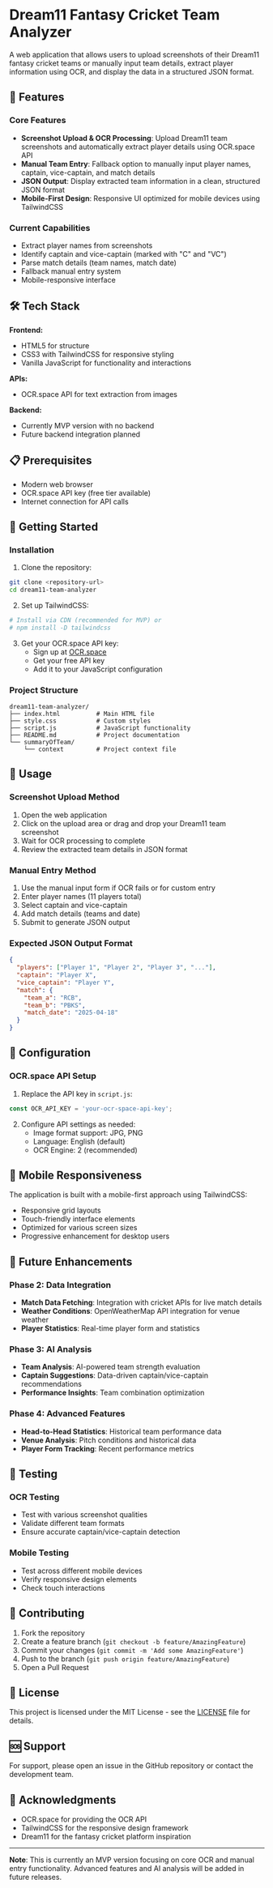 # Dream11 Fantasy Cricket Team Analyzer

A web application that allows users to upload screenshots of their Dream11 fantasy cricket teams or manually input team details, extract player information using OCR, and display the data in a structured JSON format.

## 🚀 Features

### Core Features
- **Screenshot Upload & OCR Processing**: Upload Dream11 team screenshots and automatically extract player details using OCR.space API
- **Manual Team Entry**: Fallback option to manually input player names, captain, vice-captain, and match details
- **JSON Output**: Display extracted team information in a clean, structured JSON format
- **Mobile-First Design**: Responsive UI optimized for mobile devices using TailwindCSS

### Current Capabilities
- Extract player names from screenshots
- Identify captain and vice-captain (marked with "C" and "VC")
- Parse match details (team names, match date)
- Fallback manual entry system
- Mobile-responsive interface

## 🛠️ Tech Stack

**Frontend:**
- HTML5 for structure
- CSS3 with TailwindCSS for responsive styling
- Vanilla JavaScript for functionality and interactions

**APIs:**
- OCR.space API for text extraction from images

**Backend:**
- Currently MVP version with no backend
- Future backend integration planned

## 📋 Prerequisites

- Modern web browser
- OCR.space API key (free tier available)
- Internet connection for API calls

## 🚀 Getting Started

### Installation

1. Clone the repository:
```bash
git clone <repository-url>
cd dream11-team-analyzer
```

2. Set up TailwindCSS:
```bash
# Install via CDN (recommended for MVP) or
# npm install -D tailwindcss
```

3. Get your OCR.space API key:
   - Sign up at [OCR.space](https://ocr.space/ocrapi)
   - Get your free API key
   - Add it to your JavaScript configuration

### Project Structure
```
dream11-team-analyzer/
├── index.html          # Main HTML file
├── style.css           # Custom styles
├── script.js           # JavaScript functionality
├── README.md           # Project documentation
└── summaryOfTeam/
    └── context         # Project context file
```

## 🎯 Usage

### Screenshot Upload Method
1. Open the web application
2. Click on the upload area or drag and drop your Dream11 team screenshot
3. Wait for OCR processing to complete
4. Review the extracted team details in JSON format

### Manual Entry Method
1. Use the manual input form if OCR fails or for custom entry
2. Enter player names (11 players total)
3. Select captain and vice-captain
4. Add match details (teams and date)
5. Submit to generate JSON output

### Expected JSON Output Format
```json
{
  "players": ["Player 1", "Player 2", "Player 3", "..."],
  "captain": "Player X",
  "vice_captain": "Player Y",
  "match": {
    "team_a": "RCB",
    "team_b": "PBKS",
    "match_date": "2025-04-18"
  }
}
```

## 🔧 Configuration

### OCR.space API Setup
1. Replace the API key in `script.js`:
```javascript
const OCR_API_KEY = 'your-ocr-space-api-key';
```

2. Configure API settings as needed:
   - Image format support: JPG, PNG
   - Language: English (default)
   - OCR Engine: 2 (recommended)

## 📱 Mobile Responsiveness

The application is built with a mobile-first approach using TailwindCSS:
- Responsive grid layouts
- Touch-friendly interface elements
- Optimized for various screen sizes
- Progressive enhancement for desktop users

## 🔄 Future Enhancements

### Phase 2: Data Integration
- **Match Data Fetching**: Integration with cricket APIs for live match details
- **Weather Conditions**: OpenWeatherMap API integration for venue weather
- **Player Statistics**: Real-time player form and statistics

### Phase 3: AI Analysis
- **Team Analysis**: AI-powered team strength evaluation
- **Captain Suggestions**: Data-driven captain/vice-captain recommendations
- **Performance Insights**: Team combination optimization

### Phase 4: Advanced Features
- **Head-to-Head Statistics**: Historical team performance data
- **Venue Analysis**: Pitch conditions and historical data
- **Player Form Tracking**: Recent performance metrics

## 🧪 Testing

### OCR Testing
- Test with various screenshot qualities
- Validate different team formats
- Ensure accurate captain/vice-captain detection

### Mobile Testing
- Test across different mobile devices
- Verify responsive design elements
- Check touch interactions

## 🤝 Contributing

1. Fork the repository
2. Create a feature branch (`git checkout -b feature/AmazingFeature`)
3. Commit your changes (`git commit -m 'Add some AmazingFeature'`)
4. Push to the branch (`git push origin feature/AmazingFeature`)
5. Open a Pull Request

## 📄 License

This project is licensed under the MIT License - see the [LICENSE](LICENSE) file for details.

## 🆘 Support

For support, please open an issue in the GitHub repository or contact the development team.

## 🙏 Acknowledgments

- OCR.space for providing the OCR API
- TailwindCSS for the responsive design framework
- Dream11 for the fantasy cricket platform inspiration

---

**Note**: This is currently an MVP version focusing on core OCR and manual entry functionality. Advanced features and AI analysis will be added in future releases. 
